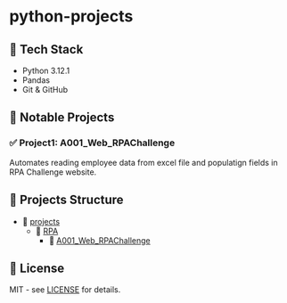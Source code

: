 # python-projects

## 🔧 Tech Stack

- Python 3.12.1
- Pandas
- Git & GitHub


## 📂 Notable Projects

### ✅ Project1: A001_Web_RPAChallenge
Automates reading employee data from excel file and populatign fields in RPA Challenge website.

## 📂 Projects Structure

- 📂 [projects](https://github.com/sunil-s-coder/python-projects)
    - 📂 [RPA](https://github.com/sunil-s-coder/python-projects/tree/main/RPA)
        - 📂 [A001_Web_RPAChallenge](https://github.com/sunil-s-coder/python-projects/tree/main/RPA/A001_Web_RPAChallenge)

## 📜 License
MIT - see [LICENSE](LICENSE) for details.